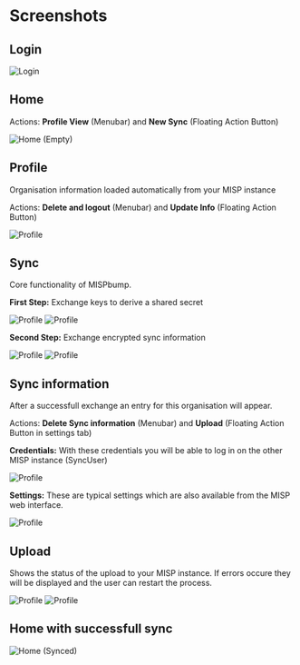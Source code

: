 # Screenshots

## Login

![Login](./mispbump-login.png)

## Home

Actions: **Profile View** (Menubar) and **New Sync** (Floating Action Button)

![Home (Empty)](./mispbump-home-0.png)

## Profile
Organisation information loaded automatically from your MISP instance

Actions: **Delete and logout** (Menubar) and **Update Info** (Floating Action Button)

![Profile](./mispbump-profile.png)

## Sync

Core functionality of MISPbump.

**First Step:** Exchange keys to derive a shared secret

![Profile](./mispbump-sync-0.png)
![Profile](./mispbump-sync-1.png)

**Second Step:** Exchange encrypted sync information

![Profile](./mispbump-sync-2.png)
![Profile](./mispbump-sync-3.png)

## Sync information

After a successfull exchange an entry for this organisation will appear.

Actions: **Delete Sync information** (Menubar) and **Upload** (Floating Action Button in settings tab)

**Credentials:** With these credentials you will be able to log in on the other MISP instance (SyncUser)

![Profile](./mispbump-sync-info-credentials.png)

**Settings:** These are typical settings which are also available from the MISP web interface.

![Profile](./mispbump-sync-info-settings.png)

## Upload

Shows the status of the upload to your MISP instance.
If errors occure they will be displayed and the user can restart the process.

![Profile](./mispbump-upload-1.png)
![Profile](./mispbump-upload-2.png)

## Home with successfull sync

![Home (Synced)](./mispbump-home.png)